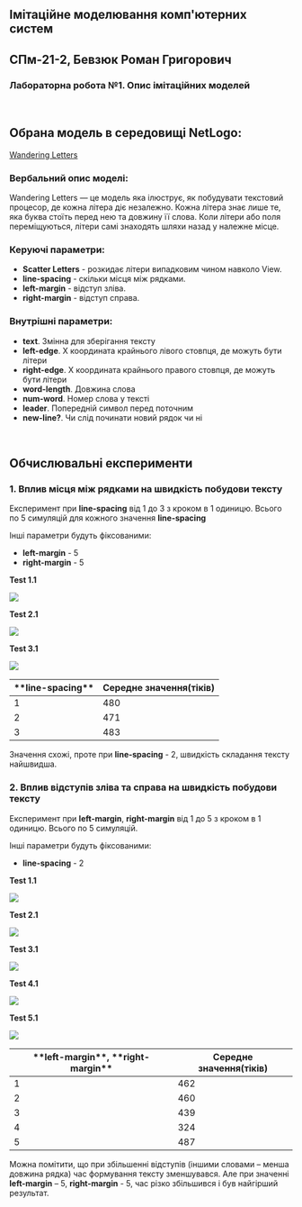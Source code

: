 ## Імітаційне моделювання комп'ютерних систем
## СПм-21-2, Бевзюк Роман Григорович
### Лабораторна робота №1. Опис імітаційних моделей
<br>

## Обрана модель в середовищі NetLogo:
[Wandering Letters](http://www.netlogoweb.org/launch#http://www.netlogoweb.org/assets/modelslib/Sample%20Models/Computer%20Science/Wandering%20Letters.nlogo)
<br>

### Вербальний опис моделі:
Wandering Letters — це модель яка ілюструє, як побудувати текстовий процесор, де кожна літера діє незалежно. Кожна літера знає лише те, яка буква стоїть перед нею та довжину її слова. Коли літери або поля переміщуються, літери самі знаходять шляхи назад у належне місце.

### Керуючі параметри:
- **Scatter Letters** - розкидає літери випадковим чином навколо View.
- **line-spacing** - скільки місця між рядками.
- **left-margin** - відступ зліва.
- **right-margin** - відступ справа.

### Внутрішні параметри:
- **text**. Змінна для зберігання тексту
- **left-edge**. X координата крайнього лівого стовпця, де можуть бути літери
- **right-edge**. X координата крайнього правого стовпця, де можуть бути літери
- **word-length**. Довжина слова
- **num-word**. Номер слова у тексті
- **leader**. Попередній символ перед поточним
- **new-line?**. Чи слід починати новий рядок чи ні

<br>

## Обчислювальні експерименти

### 1. Вплив місця між рядками на швидкість побудови тексту

Експеримент при **line-spacing** від 1 до 3 з кроком в 1 одиницю. Всього по 5 симуляцій для кожного значення **line-spacing**

Інші параметри будуть фіксованими: 
- **left-margin** - 5
- **right-margin** - 5

**Test 1.1**

![](1.png)

**Test 2.1**

![](2.png)

**Test 3.1**

![](3.png)

<table>
<thead>
<tr><th>**line-spacing**</th><th>Середне значення(тіків)</th></tr>
</thead>
<tbody>
<tr><td>1</td><td>480</td></tr>
<tr><td>2</td><td>471</td></tr>
<tr><td>3</td><td>483</td></tr>
</tbody>
</table>

Значення схожі, проте при **line-spacing** - 2, швидкість складання тексту найшвидша.

### 2. Вплив відступів зліва та справа на швидкість побудови тексту

Експеримент при **left-margin**, **right-margin** від 1 до 5 з кроком в 1 одиницю. Всього по 5 симуляцій.

Інші параметри будуть фіксованими: 
- **line-spacing** - 2

**Test 1.1**

![](4.png)

**Test 2.1**

![](5.png)

**Test 3.1**

![](6.png)

**Test 4.1**

![](7.png)

**Test 5.1**

![](8.png)

<table>
<thead>
<tr><th>**left-margin**, **right-margin**</th><th>Середне значення(тіків)</th></tr>
</thead>
<tbody>
<tr><td>1</td><td>462</td></tr>
<tr><td>2</td><td>460</td></tr>
<tr><td>3</td><td>439</td></tr>
<tr><td>4</td><td>324</td></tr>
<tr><td>5</td><td>487</td></tr>
</tbody>
</table>

Можна помітити, що при збільшенні відступів (іншими словами – менша довжина рядка) час формування тексту зменшувався. Але при значенні **left-margin** – 5, **right-margin** - 5, час різко збільшився і був найгірший результат.

<br>